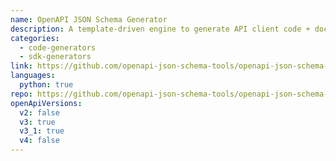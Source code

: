 ```yaml
---
name: OpenAPI JSON Schema Generator
description: A template-driven engine to generate API client code + documentation by parsing your OpenAPI Description
categories:
  - code-generators
  - sdk-generators
link: https://github.com/openapi-json-schema-tools/openapi-json-schema-generator
languages:
  python: true
repo: https://github.com/openapi-json-schema-tools/openapi-json-schema-generator
openApiVersions:
  v2: false
  v3: true
  v3_1: true
  v4: false
---
```

